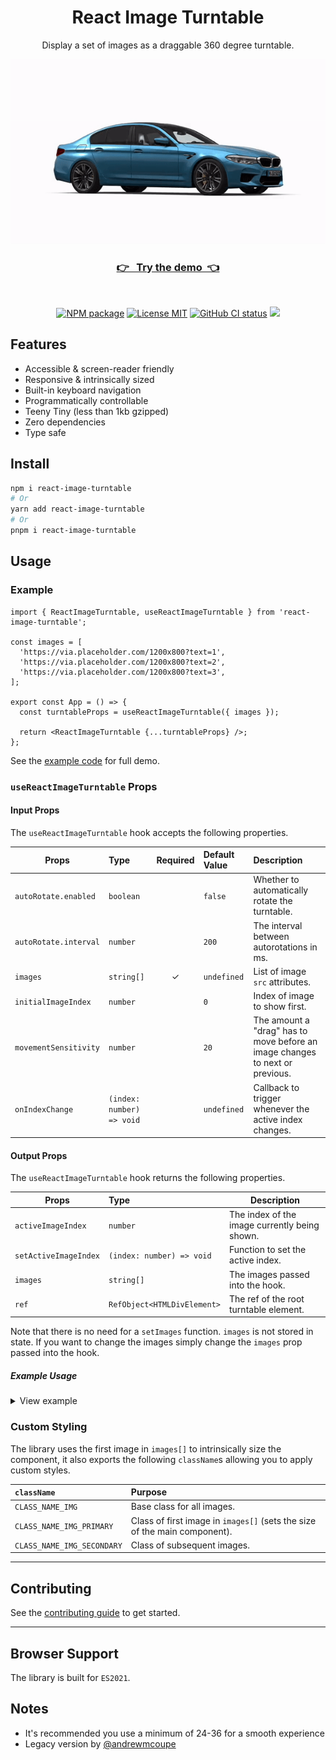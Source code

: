 <div align="center">

# React Image Turntable

Display a set of images as a draggable 360 degree turntable.

[![React Image Turntable with rotating car](https://raw.githubusercontent.com/nerdyman/stuff/main/libs/react-image-turntable/capture.gif)](https://codesandbox.io/s/github/nerdyman/react-image-turntable/tree/main/example?file=/src/App.tsx:5537-5598)

<a href="https://codesandbox.io/s/github/nerdyman/react-image-turntable/tree/main/example?file=/src/App.tsx:5537-5598" target="_blank" rel="noopener, noreferrer">

### [👉 &nbsp; Try the demo &nbsp;👈](https://codesandbox.io/s/github/nerdyman/react-image-turntable/tree/main/example?file=/src/App.tsx:5537-5598)

</a>

<br />

<a href="https://npmjs.com/package/react-image-turntable"><img src="https://img.shields.io/npm/v/react-image-turntable.svg?label=npm" alt="NPM package" /></a>
<a href="https://github.com/nerdyman/react-image-turntable/blob/main/LICENSE"><img src="https://img.shields.io/npm/l/react-image-turntable.svg" alt="License MIT" /></a>
<a href="https://github.com/nerdyman/react-compare-slider/actions?query=workflow%3Abuild"><img alt="GitHub CI status" src="https://img.shields.io/github/actions/workflow/status/nerdyman/react-image-turntable/main.yml" /></a>
<a href="https://codeclimate.com/github/nerdyman/react-image-turntable/test_coverage"><img src="https://img.shields.io/codeclimate/coverage/nerdyman/react-image-turntable" /></a>

</div>

## Features

- Accessible & screen-reader friendly
- Responsive & intrinsically sized
- Built-in keyboard navigation
- Programmatically controllable
- Teeny Tiny (less than 1kb gzipped)
- Zero dependencies
- Type safe

## Install

```sh
npm i react-image-turntable
# Or
yarn add react-image-turntable
# Or
pnpm i react-image-turntable
```

## Usage

### Example

```tsx
import { ReactImageTurntable, useReactImageTurntable } from 'react-image-turntable';

const images = [
  'https://via.placeholder.com/1200x800?text=1',
  'https://via.placeholder.com/1200x800?text=2',
  'https://via.placeholder.com/1200x800?text=3',
];

export const App = () => {
  const turntableProps = useReactImageTurntable({ images });

  return <ReactImageTurntable {...turntableProps} />;
};
```

See the [example code](./example) for full demo.

### `useReactImageTurntable` Props

#### Input Props

The `useReactImageTurntable` hook accepts the following properties.

| Props                 | Type                      | Required | Default Value | Description                                                                  |
| --------------------- | :------------------------ | :------: | :------------ | :--------------------------------------------------------------------------- |
| `autoRotate.enabled`  | `boolean`                 |          | `false`       | Whether to automatically rotate the turntable.                               |
| `autoRotate.interval` | `number`                  |          | `200`         | The interval between autorotations in ms.                                    |
| `images`              | `string[]`                |    ✓     | `undefined`   | List of image `src` attributes.                                              |
| `initialImageIndex`   | `number`                  |          | `0`           | Index of image to show first.                                                |
| `movementSensitivity` | `number`                  |          | `20`          | The amount a "drag" has to move before an image changes to next or previous. |
| `onIndexChange`       | `(index: number) => void` |          | `undefined`   | Callback to trigger whenever the active index changes.                       |

#### Output Props

The `useReactImageTurntable` hook returns the following properties.

| Props                 | Type                        | Description                                   |
| --------------------- | :-------------------------- | --------------------------------------------- |
| `activeImageIndex`    | `number`                    | The index of the image currently being shown. |
| `setActiveImageIndex` | `(index: number) => void`   | Function to set the active index.             |
| `images`              | `string[]`                  | The images passed into the hook.              |
| `ref`                 | `RefObject<HTMLDivElement>` | The ref of the root turntable element.        |

Note that there is no need for a `setImages` function. `images` is not stored in state. If you want
to change the images simply change the `images` prop passed into the hook.

##### Example Usage

<details>
<summary>View example</summary>

```tsx
import { ReactImageTurntable, useReactImageTurntable } from 'react-image-turntable';

const images = [
  'https://via.placeholder.com/1200x800?text=1',
  'https://via.placeholder.com/1200x800?text=2',
  'https://via.placeholder.com/1200x800?text=3',
];

export const App = () => {
  const turntableProps = useReactImageTurntable({
    autoRotate: { disabled: true, interval: 75 },
    images,
    initialImageIndex: 1, // Start on the second image.
    movementSensitivity: 50, // Increase the amount of drag needed to change images.
    onIndexChange: (index) => console.log(`Active image index changed to ${index}`),
  });

  const handleSelectFirstImage = () => {
    turntableProps.setActiveIndex(0);
  };

  return (
    <>
      <button type="button" onClick={handleSelectFirstImage}>
        Select first image
      </button>
      <ReactImageTurntable {...turntableProps} />
    </>
  );
};
```

</details>

### Custom Styling

The library uses the first image in `images[]` to intrinsically size the component, it also exports
the following `className`s allowing you to apply custom styles.

| `className`                | Purpose                                                                   |
| :------------------------- | :------------------------------------------------------------------------ |
| `CLASS_NAME_IMG`           | Base class for all images.                                                |
| `CLASS_NAME_IMG_PRIMARY`   | Class of first image in `images[]` (sets the size of the main component). |
| `CLASS_NAME_IMG_SECONDARY` | Class of subsequent images.                                               |

---

## Contributing

See the [contributing guide](./CONTRIBUTING.md) to get started.

---

## Browser Support

The library is built for `ES2021`.

## Notes

- It's recommended you use a minimum of 24-36 for a smooth experience
- Legacy version by [@andrewmcoupe](https://github.com/andrewmcoupe)
